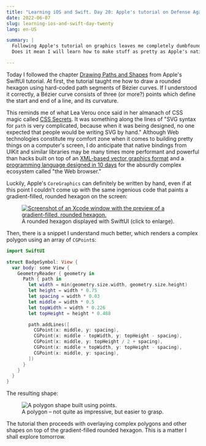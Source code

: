 ```yaml
---
title: "Learning iOS and Swift. Day 20: Apple's tutorial on Defense Against the Dark Arts"
date: 2022-06-07
slug: learning-ios-and-swift-day-twenty
lang: en-US

summary: |
  Following Apple's tutorial on graphics leaves me completely dumbfounded.
  Does it mean I will learn how to make stuff as pretty as Apple's native apps?

---
```


Today I followed the chapter [Drawing Paths and Shapes](https://developer.apple.com/tutorials/swiftui/drawing-paths-and-shapes) from Apple's SwiftUI tutorial.
At first, the tutorial taught me how to draw a rounded hexagon using hard-coded path segments of B&eacute;zier curves.
If I understood it correctly, a B&eacute;zier curve consists of three (or more?) points which define the start and end of a line, and its curvature.

This reminds me of what Lea Verou once said in her almanach of CSS magic called [CSS Secrets](https://www.oreilly.com/library/view/css-secrets/9781449372736/).
It was something along the lines of "SVG syntax for `path` is very complicated, because when it was being designed, no one expected that people would be writing SVG by hand."
Although Web technologies constitute my comfort zone when it comes to building pretty things on a computer's screen, I do anticipate that native bindings from UIKit and similar libraries may be many times more performant and powerful than hacks built on top of an [XML-based vector graphics format](https://en.wikipedia.org/wiki/Scalable_Vector_Graphics) and a [programming language designed in 10 days](https://www.computer.org/csdl/magazine/co/2012/02/mco2012020007/13rRUy08MzA) for the absurdly complex ecosystem called "the Web browser."

Luckily, Apple's `CoreGraphics` can definitely be written by hand, even if at this point I couldn't come up with the same ingenious code that paints a gradient-filled, rounded hexagon on the screen:

<figure>
<a href="/images/ios-20/hexagon.webp" target="_blank">
<img src="/images/ios-20/hexagon.webp" alt="Screenshot of an Xcode window with the preview of a gradient-filled, rounded hexagon." />
</a>
<figcaption>A rounded hexagon displayed with SwiftUI (click to enlarge).</figcaption>
</figure>

Then, there is a snippet I understand much better, which renders a complex polygon using an array of `CGPoint`s:

```swift
import SwiftUI

struct BadgeSymbol: View {
  var body: some View {
    GeometryReader { geometry in
      Path { path in
        let width = min(geometry.size.width, geometry.size.height)
        let height = width * 0.75
        let spacing = width * 0.03
        let middle = width * 0.5
        let topWidth = width * 0.226
        let topHeight = height * 0.488

        path.addLines([
          CGPoint(x: middle, y: spacing),
          CGPoint(x: middle - topWidth, y: topHeight - spacing),
          CGPoint(x: middle, y: topHeight / 2 + spacing),
          CGPoint(x: middle + topWidth, y: topHeight - spacing),
          CGPoint(x: middle, y: spacing),
        ])
      }
    }
  }
}
```

The resulting shape:

<figure>
<img src="/images/ios-20/polygon.webp" alt="A polygon shape built using points." />
<figcaption>A polygon &ndash; not quite as impressive, but easier to grasp.</figcaption>
</figure>

The tutorial then proceeds with overlaying complex polygons and other shapes on top of the gradient-filled rounded hexagon.
This is a matter I shall explore tomorrow.
